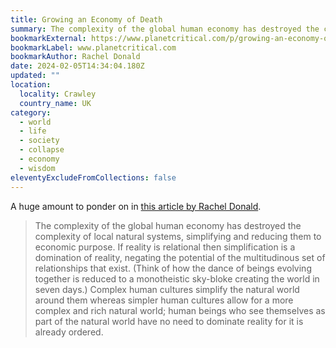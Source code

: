 ```yaml
---
title: Growing an Economy of Death
summary: The complexity of the global human economy has destroyed the complexity of local natural systems, simplifying and reducing them to economic purpose.
bookmarkExternal: https://www.planetcritical.com/p/growing-an-economy-of-death
bookmarkLabel: www.planetcritical.com
bookmarkAuthor: Rachel Donald
date: 2024-02-05T14:34:04.180Z
updated: ""
location:
  locality: Crawley
  country_name: UK
category:
  - world
  - life
  - society
  - collapse
  - economy
  - wisdom
eleventyExcludeFromCollections: false
---
```


A huge amount to ponder on in [this article by Rachel Donald](https://www.planetcritical.com/p/growing-an-economy-of-death).

> The complexity of the global human economy has destroyed the complexity of local natural systems, simplifying and reducing them to economic purpose. If reality is relational then simplification is a domination of reality, negating the potential of the multitudinous set of relationships that exist. (Think of how the dance of beings evolving together is reduced to a monotheistic sky-bloke creating the world in seven days.) Complex human cultures simplify the natural world around them whereas simpler human cultures allow for a more complex and rich natural world; human beings who see themselves as part of the natural world have no need to dominate reality for it is already ordered.
